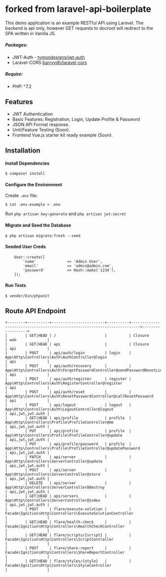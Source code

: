 # forked from laravel-api-boilerplate

This demo application is an example RESTful API using Laravel. The backend is api only, however GET
requests to docroot will redirect to the SPA written in Vanilla JS.

##### Packages:

-   JWT-Auth - [tymondesigns/jwt-auth](https://github.com/tymondesigns/jwt-auth)
-   Laravel-CORS [barryvdh/laravel-cors](http://github.com/barryvdh/laravel-cors)

##### Require:

-   PHP: ^7.2

## Features

-   JWT Authentication
-   Basic Features: Registration, Login, Update Profile & Password
-   JSON API Format response.
-   Unit/Feature Testing (Soon).
-   Frontend Vue.js starter kit ready example (Soon).

## Installation

#### Install Dependencies

```
$ composer install
```

#### Configure the Environment

Create `.env` file:

```
$ cat .env.example > .env
```

Run `php artisan key:generate` and `php artisan jwt:secret`

#### Migrate and Seed the Database

```
$ php artisan migrate:fresh --seed
```

#### Seeded User Creds

```
    User::create([
        'name'              => 'Admin User',
        'email'             => 'admin@admin.com',
        'password'          => Hash::make('1234'),
    ]);
```

#### Run Tests

```
$ vendor/bin/phpunit
```

## Route API Endpoint

<!-- prettier-ignore -->
```
+--------+----------+------------------------+----------+--------------------------------------------------------------------------+------------------+
|        | GET|HEAD | /                      |          | Closure                                                                  | web              |
|        | GET|HEAD | api                    |          | Closure                                                                  | api              |
|        | POST     | api/auth/login         | login    | App\Http\Controllers\Auth\AuthController@login                           | api              |
|        | POST     | api/auth/recovery      |          | App\Http\Controllers\Auth\ForgotPasswordController@sendPasswordResetLink | api              |
|        | POST     | api/auth/register      | register | App\Http\Controllers\Auth\RegisterController@register                    | api              |
|        | POST     | api/auth/reset         |          | App\Http\Controllers\Auth\ResetPasswordController@callResetPassword      | api              |
|        | POST     | api/logout             | logout   | App\Http\Controllers\Auth\LogoutController@logout                        | api,jwt,jwt.auth |
|        | GET|HEAD | api/profile            | profile  | App\Http\Controllers\Profile\ProfileController@me                        | api,jwt,jwt.auth |
|        | PUT      | api/profile            | profile  | App\Http\Controllers\Profile\ProfileController@update                    | api,jwt,jwt.auth |
|        | PUT      | api/profile/password   | profile  | App\Http\Controllers\Profile\ProfileController@updatePassword            | api,jwt,jwt.auth |
|        | PATCH    | api/server             |          | App\Http\Controllers\ServerController@update                             | api,jwt,jwt.auth |
|        | POST     | api/server             |          | App\Http\Controllers\ServerController@store                              | api,jwt,jwt.auth |
|        | DELETE   | api/server             |          | App\Http\Controllers\ServerController@destroy                            | api,jwt,jwt.auth |
|        | GET|HEAD | api/servers            |          | App\Http\Controllers\ServerController@index                              | api,jwt,jwt.auth |
|        | POST     | flare/execute-solution |          | Facade\Ignition\Http\Controllers\ExecuteSolutionController               |                  |
|        | GET|HEAD | flare/health-check     |          | Facade\Ignition\Http\Controllers\HealthCheckController                   |                  |
|        | GET|HEAD | flare/scripts/{script} |          | Facade\Ignition\Http\Controllers\ScriptController                        |                  |
|        | POST     | flare/share-report     |          | Facade\Ignition\Http\Controllers\ShareReportController                   |                  |
|        | GET|HEAD | flare/styles/{style}   |          | Facade\Ignition\Http\Controllers\StyleController                         |                  |
```
